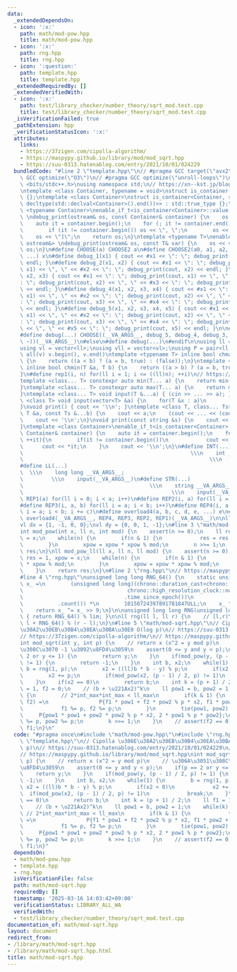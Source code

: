 ```yaml
---
data:
  _extendedDependsOn:
  - icon: ':x:'
    path: math/mod-pow.hpp
    title: math/mod-pow.hpp
  - icon: ':x:'
    path: rng.hpp
    title: rng.hpp
  - icon: ':question:'
    path: template.hpp
    title: template.hpp
  _extendedRequiredBy: []
  _extendedVerifiedWith:
  - icon: ':x:'
    path: test/library_checker/number_theory/sqrt_mod.test.cpp
    title: test/library_checker/number_theory/sqrt_mod.test.cpp
  _isVerificationFailed: true
  _pathExtension: hpp
  _verificationStatusIcon: ':x:'
  attributes:
    links:
    - https://37zigen.com/cipolla-algorithm/
    - https://maspypy.github.io/library/mod/mod_sqrt.hpp
    - https://suu-0313.hatenablog.com/entry/2021/10/01/024229
  bundledCode: "#line 2 \"template.hpp\"\n// #pragma GCC target(\"avx2\")\n// #pragma\
    \ GCC optimize(\"O3\")\n// #pragma GCC optimize(\"unroll-loops\")\n\n#include\
    \ <bits/stdc++.h>\nusing namespace std;\n// https://xn--kst.jp/blog/2019/08/29/cpp-comp/\n\
    \ntemplate <class Container, typename = void>\nstruct is_container : std::false_type\
    \ {};\ntemplate <class Container>\nstruct is_container<Container, std::void_t<decltype(std::declval<Container>().begin()),\
    \ decltype(std::declval<Container>().end())>> : std::true_type {};\n\ntemplate\
    \ <typename Container>\nenable_if_t<is_container<Container>::value, ostream&>\
    \ \ndebug_print(ostream& os, const Container& container) {\n    os << \"[\";\n\
    \    auto it = container.begin();\n    for (; it != container.end(); ++it) {\n\
    \        if (it != container.begin()) os << \", \";\n        os << *it;\n    }\n\
    \    os << \"]\";\n    return os;\n}\ntemplate <typename T>\nenable_if_t<!is_container<T>::value,\
    \ ostream&> \ndebug_print(ostream& os, const T& var) {\n    os << var;\n    return\
    \ os;\n}\n#define CHOOSE(a) CHOOSE2 a\n#define CHOOSE2(a0, a1, a2, a3, a4, x,\
    \ ...) x\n#define debug_1(x1) { cout << #x1 << \": \"; debug_print(cout, x1) <<\
    \ endl; }\n#define debug_2(x1, x2) { cout << #x1 << \": \"; debug_print(cout,\
    \ x1) << \", \" << #x2 << \": \"; debug_print(cout, x2) << endl; }\n#define debug_3(x1,\
    \ x2, x3) { cout << #x1 << \": \"; debug_print(cout, x1) << \", \" << #x2 << \"\
    : \"; debug_print(cout, x2) << \", \" << #x3 << \": \"; debug_print(cout, x3)\
    \ << endl; }\n#define debug_4(x1, x2, x3, x4) { cout << #x1 << \": \"; debug_print(cout,\
    \ x1) << \", \" << #x2 << \": \"; debug_print(cout, x2) << \", \" << #x3 << \"\
    : \"; debug_print(cout, x3) << \", \" << #x4 << \": \"; debug_print(cout, x4)\
    \ << endl; }\n#define debug_5(x1, x2, x3, x4, x5) { cout << #x1 << \": \"; debug_print(cout,\
    \ x1) << \", \" << #x2 << \": \"; debug_print(cout, x2) << \", \" << #x3 << \"\
    : \"; debug_print(cout, x3) << \", \" << #x4 << \": \"; debug_print(cout, x4)\
    \ << \", \" << #x5 << \": \"; debug_print(cout, x5) << endl; }\n\n#ifdef LOCAL\n\
    #define debug(...) CHOOSE((__VA_ARGS__, debug_5, debug_4, debug_3, debug_2, debug_1,\
    \ ~))(__VA_ARGS__)\n#else\n#define debug(...)\n#endif\n\nusing ll = long long;\n\
    using vl = vector<ll>;\nusing vll = vector<vl>;\nusing P = pair<ll, ll>;\n#define\
    \ all(v) v.begin(), v.end()\ntemplate <typename T> inline bool chmax(T &a, T b)\
    \ {\n    return ((a < b) ? (a = b, true) : (false));\n}\ntemplate <typename T>\
    \ inline bool chmin(T &a, T b) {\n    return ((a > b) ? (a = b, true) : (false));\n\
    }\n#define rep1(i, n) for(ll i = 1; i <= ((ll)n); ++i)\n// https://trap.jp/post/1224/\n\
    template <class... T> constexpr auto min(T... a) {\n    return min(initializer_list<common_type_t<T...>>{a...});\n\
    }\ntemplate <class... T> constexpr auto max(T... a) {\n    return max(initializer_list<common_type_t<T...>>{a...});\n\
    }\ntemplate <class... T> void input(T &...a) { (cin >> ... >> a); }\ntemplate\
    \ <class T> void input(vector<T> &a) {\n    for(T &x : a)\n        cin >> x;\n\
    }\nvoid print() { cout << '\\n'; }\ntemplate <class T, class... Ts> void print(const\
    \ T &a, const Ts &...b) {\n    cout << a;\n    (cout << ... << (cout << ' ', b));\n\
    \    cout << '\\n';\n}\nvoid print(const string &s) {\n    cout << s << '\\n';\n\
    }\ntemplate <class Container>\nenable_if_t<is_container<Container>::value> print(const\
    \ Container& container) {\n    auto it = container.begin();\n    for(;it != container.end();\
    \ ++it){\n        if(it != container.begin())\n            cout << \" \";\n  \
    \      cout << *it;\n    }\n    cout << '\\n';\n}\n#define INT(...)          \
    \                                                     \\\n    int __VA_ARGS__;\
    \                                                           \\\n    input(__VA_ARGS__)\n\
    #define LL(...)                                                              \
    \  \\\n    long long __VA_ARGS__;                                            \
    \         \\\n    input(__VA_ARGS__)\n#define STR(...)                       \
    \                                        \\\n    string __VA_ARGS__;         \
    \                                               \\\n    input(__VA_ARGS__)\n#define\
    \ REP1(a) for(ll i = 0; i < a; i++)\n#define REP2(i, a) for(ll i = 0; i < a; i++)\n\
    #define REP3(i, a, b) for(ll i = a; i < b; i++)\n#define REP4(i, a, b, c) for(ll\
    \ i = a; i < b; i += c)\n#define overload4(a, b, c, d, e, ...) e\n#define rep(...)\
    \ overload4(__VA_ARGS__, REP4, REP3, REP2, REP1)(__VA_ARGS__)\n\nll inf = 3e18;\n\
    vl dx = {1, -1, 0, 0};\nvl dy = {0, 0, 1, -1};\n#line 3 \"math/mod-pow.hpp\"\n\
    int mod_pow(int x, ll n, int mod) {\n    assert(n >= 0);\n    ll res = 1, xpow\
    \ = x;\n    while(n) {\n        if(n & 1) {\n            res = res * xpow % mod;\n\
    \        }\n        xpow = xpow * xpow % mod;\n        n >>= 1;\n    }\n    return\
    \ res;\n}\nll mod_pow_ll(ll x, ll n, ll mod) {\n    assert(n >= 0);\n    __int128\
    \ res = 1, xpow = x;\n    while(n) {\n        if(n & 1) {\n            res = res\
    \ * xpow % mod;\n        }\n        xpow = xpow * xpow % mod;\n        n >>= 1;\n\
    \    }\n    return res;\n}\n#line 2 \"rng.hpp\"\n// https://maspypy.github.io/library/random/base.hpp\n\
    #line 4 \"rng.hpp\"\nunsigned long long RNG_64() {\n    static unsigned long long\
    \ x_ =\n        (unsigned long long)(chrono::duration_cast<chrono::nanoseconds>(\n\
    \                                 chrono::high_resolution_clock::now()\n     \
    \                                .time_since_epoch())\n                      \
    \           .count()) *\n        10150724397891781847ULL;\n    x_ ^= x_ << 7;\n\
    \    return x_ ^= x_ >> 9;\n}\n\nunsigned long long RNG(unsigned long long lim)\
    \ { return RNG_64() % lim; }\n\nll rng(ll l, ll r) {\n    // [l,r)\n    return\
    \ l + RNG_64() % (r - l);\n}\n#line 5 \"math/mod-sqrt.hpp\"\n// Cipolla \u306E\
    \u30A2\u30EB\u30B4\u30EA\u30BA\u30E0 O(log p)\n// https://suu-0313.hatenablog.com/entry/2021/10/01/024229\n\
    // https://37zigen.com/cipolla-algorithm/\n// https://maspypy.github.io/library/mod/mod_sqrt.hpp\n\
    int mod_sqrt(int y, int p) {\n    // return x (x^2 = y mod p)\n    // \u306A\u3051\
    \u308C\u3070 -1 \u3092\u8FD4\u3059\n    assert(0 <= y and y < p);\n    if(p ==\
    \ 2 or y <= 1) {\n        return y;\n    }\n    if(mod_pow(y, (p - 1) / 2, p)\
    \ != 1) {\n        return -1;\n    }\n    int b, x2;\n    while(1) {\n       \
    \ b = rng(1, p);\n        x2 = ((ll)b * b - y) % p;\n        if(x2 < 0)\n    \
    \        x2 += p;\n        if(mod_pow(x2, (p - 1) / 2, p) != 1)\n            break;\n\
    \    }\n    if(x2 == 0)\n        return b;\n    int k = (p + 1) / 2;\n    ll f1\
    \ = 1, f2 = 0;\n    // (b + \u221Ax2)^k\n    ll pow1 = b, pow2 = 1;\n    while(k)\
    \ {\n        // 2*int_max*int_max < ll_max\n        if(k & 1) {\n            tie(f1,\
    \ f2) =\n                P{f1 * pow1 + f2 * pow2 % p * x2, f1 * pow2 + f2 * pow1};\n\
    \            f1 %= p, f2 %= p;\n        }\n        tie(pow1, pow2) =\n       \
    \     P{pow1 * pow1 + pow2 * pow2 % p * x2, 2 * pow1 % p * pow2};\n        pow1\
    \ %= p, pow2 %= p;\n        k >>= 1;\n    }\n    // assert(f2 == 0);\n    return\
    \ f1;\n}\n"
  code: "#pragma once\n#include \"math/mod-pow.hpp\"\n#include \"rng.hpp\"\n#include\
    \ \"template.hpp\"\n// Cipolla \u306E\u30A2\u30EB\u30B4\u30EA\u30BA\u30E0 O(log\
    \ p)\n// https://suu-0313.hatenablog.com/entry/2021/10/01/024229\n// https://37zigen.com/cipolla-algorithm/\n\
    // https://maspypy.github.io/library/mod/mod_sqrt.hpp\nint mod_sqrt(int y, int\
    \ p) {\n    // return x (x^2 = y mod p)\n    // \u306A\u3051\u308C\u3070 -1 \u3092\
    \u8FD4\u3059\n    assert(0 <= y and y < p);\n    if(p == 2 or y <= 1) {\n    \
    \    return y;\n    }\n    if(mod_pow(y, (p - 1) / 2, p) != 1) {\n        return\
    \ -1;\n    }\n    int b, x2;\n    while(1) {\n        b = rng(1, p);\n       \
    \ x2 = ((ll)b * b - y) % p;\n        if(x2 < 0)\n            x2 += p;\n      \
    \  if(mod_pow(x2, (p - 1) / 2, p) != 1)\n            break;\n    }\n    if(x2\
    \ == 0)\n        return b;\n    int k = (p + 1) / 2;\n    ll f1 = 1, f2 = 0;\n\
    \    // (b + \u221Ax2)^k\n    ll pow1 = b, pow2 = 1;\n    while(k) {\n       \
    \ // 2*int_max*int_max < ll_max\n        if(k & 1) {\n            tie(f1, f2)\
    \ =\n                P{f1 * pow1 + f2 * pow2 % p * x2, f1 * pow2 + f2 * pow1};\n\
    \            f1 %= p, f2 %= p;\n        }\n        tie(pow1, pow2) =\n       \
    \     P{pow1 * pow1 + pow2 * pow2 % p * x2, 2 * pow1 % p * pow2};\n        pow1\
    \ %= p, pow2 %= p;\n        k >>= 1;\n    }\n    // assert(f2 == 0);\n    return\
    \ f1;\n}"
  dependsOn:
  - math/mod-pow.hpp
  - template.hpp
  - rng.hpp
  isVerificationFile: false
  path: math/mod-sqrt.hpp
  requiredBy: []
  timestamp: '2025-03-16 14:03:42+09:00'
  verificationStatus: LIBRARY_ALL_WA
  verifiedWith:
  - test/library_checker/number_theory/sqrt_mod.test.cpp
documentation_of: math/mod-sqrt.hpp
layout: document
redirect_from:
- /library/math/mod-sqrt.hpp
- /library/math/mod-sqrt.hpp.html
title: math/mod-sqrt.hpp
---
```

